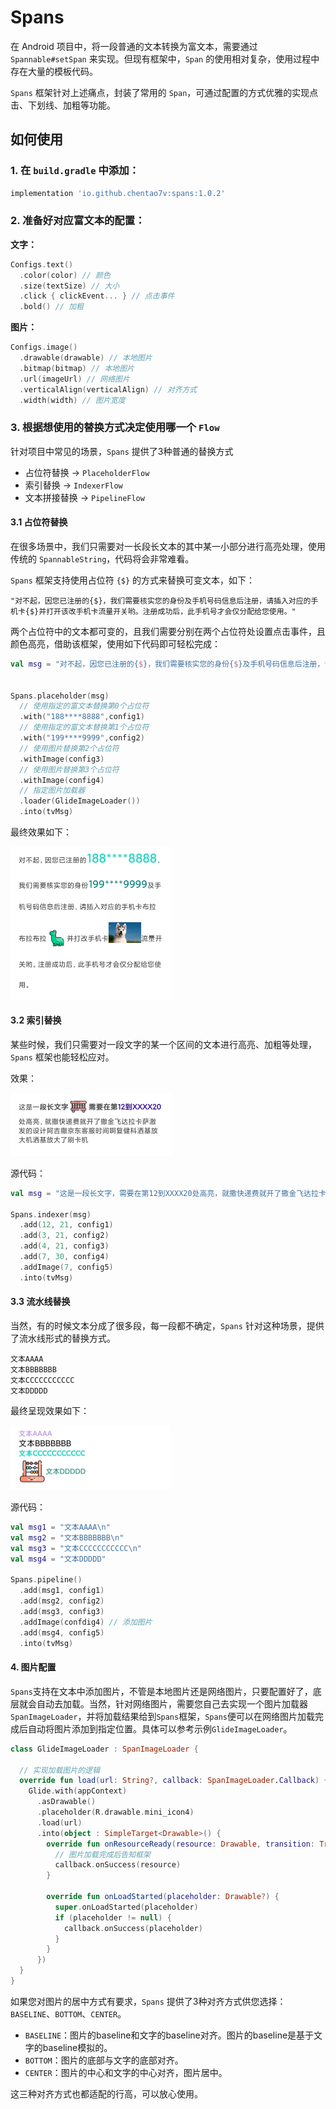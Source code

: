 # Spans

在 Android 项目中，将一段普通的文本转换为富文本，需要通过 `Spannable#setSpan` 来实现。但现有框架中，`Span` 的使用相对复杂，使用过程中存在大量的模板代码。

`Spans` 框架针对上述痛点，封装了常用的 `Span`，可通过配置的方式优雅的实现点击、下划线、加粗等功能。



## 如何使用

### 1. 在 `build.gradle`  中添加：

```groovy
implementation 'io.github.chentao7v:spans:1.0.2'
```



### 2. 准备好对应富文本的配置：

**文字：**

```kotlin
Configs.text()
  .color(color) // 颜色
  .size(textSize) // 大小
  .click { clickEvent... } // 点击事件
  .bold() // 加粗
```

**图片：**

```kotlin
Configs.image()
  .drawable(drawable) // 本地图片
  .bitmap(bitmap) // 本地图片
  .url(imageUrl) // 网络图片
  .verticalAlign(verticalAlign) // 对齐方式
  .width(width) // 图片宽度
```



### 3. 根据想使用的替换方式决定使用哪一个 `Flow`

针对项目中常见的场景，`Spans` 提供了3种普通的替换方式

- 占位符替换 ->  `PlaceholderFlow`
- 索引替换 ->  `IndexerFlow`
- 文本拼接替换 ->  `PipelineFlow`

#### 3.1 占位符替换

在很多场景中，我们只需要对一长段长文本的其中某一小部分进行高亮处理，使用传统的 `SpannableString`，代码将会非常难看。

`Spans` 框架支持使用占位符  `{$}`  的方式来替换可变文本，如下：

```shell
"对不起，因您已注册的{$}，我们需要核实您的身份及手机号码信息后注册，请插入对应的手机卡{$}并打开该改手机卡流量开关哟。注册成功后，此手机号才会仅分配给您使用。"
```

两个占位符中的文本都可变的，且我们需要分别在两个占位符处设置点击事件，且颜色高亮，借助该框架，使用如下代码即可轻松完成：

```kotlin
val msg = "对不起，因您已注册的{$}，我们需要核实您的身份{$}及手机号码信息后注册，请插入对应的手机卡{$}并打开该改手机卡{$}流量开关哟。注册成功后，此手机号才会仅分配给您使用。"


Spans.placeholder(msg)
  // 使用指定的富文本替换第0个占位符
  .with("188****8888",config1)
  // 使用指定的富文本替换第1个占位符
  .with("199****9999",config2)
  // 使用图片替换第2个占位符
  .withImage(config3)
  // 使用图片替换第3个占位符
  .withImage(config4)
  // 指定图片加载器
  .loader(GlideImageLoader())
  .into(tvMsg)
```

最终效果如下：

<img src="./images/img1.jpg" style="zoom:25%;" />



#### 3.2 索引替换

某些时候，我们只需要对一段文字的某一个区间的文本进行高亮、加粗等处理，`Spans` 框架也能轻松应对。

效果：

<img src="./images/img2.jpg" style="zoom:25%;" />

源代码：

```kotlin
val msg = "这是一段长文字，需要在第12到XXXX20处高亮，就撒快递费就开了撒金飞达拉卡萨激发的设计阿吉撒京东客服时间啊复健科洒基放大机洒基放大了刷卡机"

Spans.indexer(msg)
  .add(12, 21, config1)
  .add(3, 21, config2)
  .add(4, 21, config3)
  .add(7, 30, config4)
  .addImage(7, config5)
  .into(tvMsg)
```



#### 3.3 流水线替换

当然，有的时候文本分成了很多段，每一段都不确定，`Spans` 针对这种场景，提供了流水线形式的替换方式。

```shell
文本AAAA
文本BBBBBBB
文本CCCCCCCCCCC
文本DDDDD
```

最终呈现效果如下：

<img src="./images/img3.jpg" style="zoom:25%;" />

源代码：

```kotlin
val msg1 = "文本AAAA\n"
val msg2 = "文本BBBBBBB\n"
val msg3 = "文本CCCCCCCCCCC\n"
val msg4 = "文本DDDDD"

Spans.pipeline()
  .add(msg1, config1)
  .add(msg2, config2)
  .add(msg3, config3)
  .addImage(confdig4) // 添加图片
  .add(msg4, config5)
  .into(tvMsg)
```



#### 4. 图片配置

`Spans`支持在文本中添加图片，不管是本地图片还是网络图片，只要配置好了，底层就会自动去加载。当然，针对网络图片，需要您自己去实现一个图片加载器`SpanImageLoader`，并将加载结果给到`Spans`框架，`Spans`便可以在网络图片加载完成后自动将图片添加到指定位置。具体可以参考示例`GlideImageLoader`。

```kotlin
class GlideImageLoader : SpanImageLoader {

  // 实现加载图片的逻辑
  override fun load(url: String?, callback: SpanImageLoader.Callback) {
    Glide.with(appContext)
      .asDrawable()
      .placeholder(R.drawable.mini_icon4)
      .load(url)
      .into(object : SimpleTarget<Drawable>() {
        override fun onResourceReady(resource: Drawable, transition: Transition<in Drawable>?) {
          // 图片加载完成后告知框架
          callback.onSuccess(resource)
        }

        override fun onLoadStarted(placeholder: Drawable?) {
          super.onLoadStarted(placeholder)
          if (placeholder != null) {
            callback.onSuccess(placeholder)
          }
        }
      })
  }
}
```

如果您对图片的居中方式有要求，`Spans` 提供了3种对齐方式供您选择：`BASELINE`、`BOTTOM`、`CENTER`。

- `BASELINE`：图片的baseline和文字的baseline对齐。图片的baseline是基于文字的baseline模拟的。
- `BOTTOM`：图片的底部与文字的底部对齐。
- `CENTER`：图片的中心和文字的中心对齐，图片居中。

这三种对齐方式也都适配的行高，可以放心使用。
